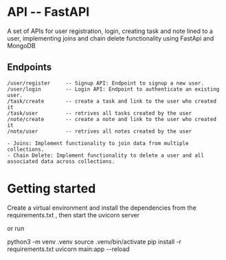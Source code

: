#  API -- FastAPI
A set of APIs for user registration, login, creating task and note lined to a user, implementing joins and chain delete functionality using FastApi and MongoDB

## Endpoints
    /user/register     -- Signup API: Endpoint to signup a new user. 
    /user/login        -- Login API: Endpoint to authenticate an existing user.
    /task/create       -- create a task and link to the user who created it 
    /task/user         -- retrives all tasks created by the user
    /note/create       -- create a note and link to the user who created it
    /note/user         -- retrives all notes created by the user

    - Joins: Implement functionality to join data from multiple collections.
    - Chain Delete: Implement functionality to delete a user and all associated data across collections.

# Getting started
Create a virtual environment and install the dependencies from the requirements.txt , then start the uvicorn server

or run

python3 -m venv .venv
source .venv/bin/activate
pip install -r requirements.txt
uvicorn main:app --reload